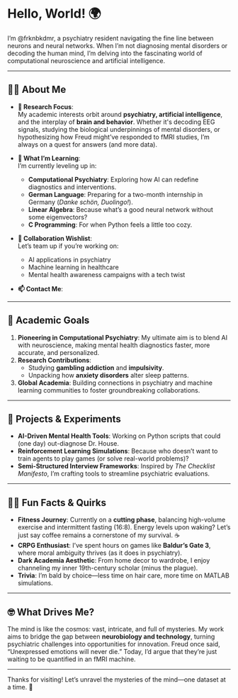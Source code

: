 # Hello, World! 🌍  

I’m @frknbkdmr, a psychiatry resident navigating the fine line between neurons and neural networks. When I’m not diagnosing mental disorders or decoding the human mind, I’m delving into the fascinating world of computational neuroscience and artificial intelligence.  

---

## 👨‍⚕️ About Me  

- **👀 Research Focus**:  
  My academic interests orbit around **psychiatry, artificial intelligence**, and the interplay of **brain and behavior**. Whether it's decoding EEG signals, studying the biological underpinnings of mental disorders, or hypothesizing how Freud might’ve responded to fMRI studies, I’m always on a quest for answers (and more data).  

- **🌱 What I’m Learning**:  
  I’m currently leveling up in:  
  - **Computational Psychiatry**: Exploring how AI can redefine diagnostics and interventions.  
  - **German Language**: Preparing for a two-month internship in Germany (*Danke schön, Duolingo!*).  
  - **Linear Algebra**: Because what’s a good neural network without some eigenvectors?  
  - **C Programming**: For when Python feels a little too cozy.  

- **💞️ Collaboration Wishlist**:  
  Let’s team up if you’re working on:  
  - AI applications in psychiatry  
  - Machine learning in healthcare  
  - Mental health awareness campaigns with a tech twist  

- **📫 Contact Me**:  
  

---

## 🧠 Academic Goals  

1. **Pioneering in Computational Psychiatry**: My ultimate aim is to blend AI with neuroscience, making mental health diagnostics faster, more accurate, and personalized.  
2. **Research Contributions**:  
   - Studying **gambling addiction** and **impulsivity**.  
   - Unpacking how **anxiety disorders** alter sleep patterns.  
3. **Global Academia**: Building connections in psychiatry and machine learning communities to foster groundbreaking collaborations.  

---

## 🤖 Projects & Experiments  

- **AI-Driven Mental Health Tools**: Working on Python scripts that could (one day) out-diagnose Dr. House.  
- **Reinforcement Learning Simulations**: Because who doesn’t want to train agents to play games (or solve real-world problems)?  
- **Semi-Structured Interview Frameworks**: Inspired by *The Checklist Manifesto*, I’m crafting tools to streamline psychiatric evaluations.  

---

## 🏋️‍♂️ Fun Facts & Quirks  

- **Fitness Journey**: Currently on a **cutting phase**, balancing high-volume exercise and intermittent fasting (16:8). Energy levels upon waking? Let’s just say coffee remains a cornerstone of my survival. ☕  
- **CRPG Enthusiast**: I’ve spent hours on games like **Baldur’s Gate 3**, where moral ambiguity thrives (as it does in psychiatry).  
- **Dark Academia Aesthetic**: From home decor to wardrobe, I enjoy channeling my inner 19th-century scholar (minus the plague).  
- **Trivia**: I’m bald by choice—less time on hair care, more time on MATLAB simulations.  

---

## 🤓 What Drives Me?  

The mind is like the cosmos: vast, intricate, and full of mysteries. My work aims to bridge the gap between **neurobiology and technology**, turning psychiatric challenges into opportunities for innovation. Freud once said, “Unexpressed emotions will never die.” Today, I’d argue that they’re just waiting to be quantified in an fMRI machine.  

---

Thanks for visiting! Let’s unravel the mysteries of the mind—one dataset at a time. 🚀
